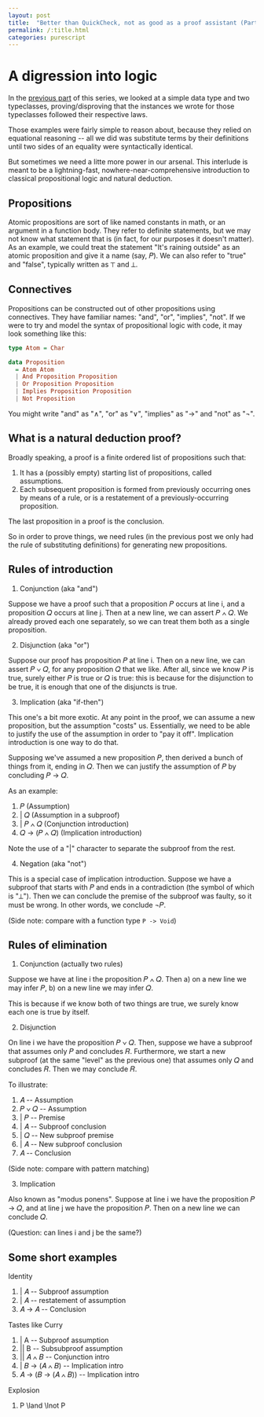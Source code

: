 ```yaml
---
layout: post
title:  "Better than QuickCheck, not as good as a proof assistant (Part 2)"
permalink: /:title.html
categories: purescript
---
```


# A digression into logic

In the [previous part](2017-12-29-proving-properties.md) of this series, we looked
at a simple data type and two typeclasses, proving/disproving that the instances
we wrote for those typeclasses followed their respective laws.

Those examples were fairly simple to reason about, because they relied on equational
reasoning -- all we did was substitute terms by their definitions until two sides
of an equality were syntactically identical.

But sometimes we need a litte more power in our arsenal. This interlude is meant
to be a lightning-fast, nowhere-near-comprehensive introduction to classical propositional
logic and natural deduction.

## Propositions

Atomic propositions are sort of like named constants in math, or an argument in
a function body. They refer to definite statements, but we may not know what statement
that is (in fact, for our purposes it doesn't matter). As an example, we could
treat the statement "It's raining outside" as an atomic proposition and give it
a name (say, 𝑃). We can also refer to "true" and "false", typically written as
⊤ and ⊥.

## Connectives

Propositions can be constructed out of other propositions using connectives.
They have familiar names: "and", "or", "implies", "not". If we were to try and
model the syntax of propositional logic with code, it may look something like this:

```haskell
type Atom = Char

data Proposition
  = Atom Atom
  | And Proposition Proposition
  | Or Proposition Proposition
  | Implies Proposition Proposition
  | Not Proposition
```

You might write "and" as "∧", "or" as "∨", "implies" as "→" and "not" as "¬".

## What is a natural deduction proof?

Broadly speaking, a proof is a finite ordered list of propositions such that:

1. It has a (possibly empty) starting list of propositions, called assumptions.
2. Each subsequent proposition is formed from previously occurring ones by means
of a rule, or is a restatement of a previously-occurring proposition.

The last proposition in a proof is the conclusion.

So in order to prove things, we need rules (in the previous post we only had the
rule of substituting definitions) for generating new propositions.


## Rules of introduction

1. Conjunction (aka "and")

Suppose we have a proof such that a proposition 𝑃 occurs at line i, and a proposition
𝑄 occurs at line j. Then at a new line, we can assert 𝑃 ∧ 𝑄. We already proved
each one separately, so we can treat them both as a single proposition.

2. Disjunction (aka "or")

Suppose our proof has proposition 𝑃 at line i. Then on a new line, we can assert
𝑃 ∨ 𝑄, for any proposition 𝑄 that we like. After all, since we know 𝑃 is true,
surely either 𝑃 is true or 𝑄 is true: this is because for the disjunction to be
true, it is enough that one of the disjuncts is true.

3. Implication (aka "if-then")

This one's a bit more exotic. At any point in the proof, we can assume a new proposition,
but the assumption "costs" us. Essentially, we need to be able to justify the use
of the assumption in order to "pay it off". Implication introduction is one way
to do that.

Supposing we've assumed a new proposition 𝑃, then derived a bunch of things from
it, ending in 𝑄. Then we can justify the assumption of 𝑃 by concluding 𝑃 → 𝑄.

As an example:

1. 𝑃 (Assumption)
2. | 𝑄 (Assumption in a subproof)
3. | 𝑃 ∧ 𝑄 (Conjunction introduction)
4. 𝑄 → (𝑃 ∧ 𝑄) (Implication introduction)

Note the use of a "|" character to separate the subproof from the rest.

4. Negation (aka "not")

This is a special case of implication introduction. Suppose we have a subproof
that starts with 𝑃 and ends in a contradiction (the symbol of which is "⊥").
Then we can conclude the premise of the subproof was faulty, so it must be wrong.
In other words, we conclude ¬𝑃.

(Side note: compare with a function type `P -> Void`)

## Rules of elimination

1. Conjunction (actually two rules)

Suppose we have at line i the proposition 𝑃 ∧ 𝑄. Then a) on a new line we may infer
𝑃, b) on a new line we may infer 𝑄.

This is because if we know both of two things are true, we surely know each one
is true by itself.

2. Disjunction

On line i we have the proposition 𝑃 ∨ 𝑄. Then, suppose we have a subproof that
assumes only 𝑃 and concludes 𝑅. Furthermore, we start a new subproof (at the same
"level" as the previous one) that assumes only 𝑄 and concludes 𝑅. Then we may
conclude 𝑅.

To illustrate:

1. 𝐴 -- Assumption
2. 𝑃 ∨ 𝑄 -- Assumption
3. | 𝑃 -- Premise
4. | 𝐴 -- Subproof conclusion
5. | 𝑄 -- New subproof premise
6. | 𝐴 -- New subproof conclusion
7. 𝐴 -- Conclusion

(Side note: compare with pattern matching)

3. Implication

Also known as "modus ponens". Suppose at line i we have the proposition 𝑃 → 𝑄,
and at line j we have the proposition 𝑃. Then on a new line we can conclude 𝑄.

(Question: can lines i and j be the same?)

## Some short examples

Identity

1. | 𝐴 -- Subproof assumption
2. | 𝐴 -- restatement of assumption
3. 𝐴 → 𝐴 -- Conclusion

Tastes like Curry

1. | A -- Subproof assumption
2. || B -- Subsubproof assumption
3. || 𝐴 ∧ 𝐵 -- Conjunction intro
4. | 𝐵 → (𝐴 ∧ 𝐵) -- Implication intro
5. 𝐴 → (𝐵 → (𝐴 ∧ 𝐵)) -- Implication intro

Explosion

1. P \land \lnot P
